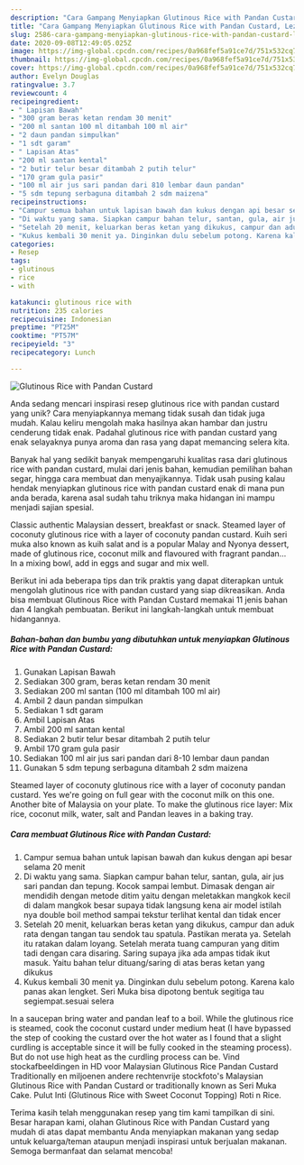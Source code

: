 ```yaml
---
description: "Cara Gampang Menyiapkan Glutinous Rice with Pandan Custard, Lezat Sekali"
title: "Cara Gampang Menyiapkan Glutinous Rice with Pandan Custard, Lezat Sekali"
slug: 2586-cara-gampang-menyiapkan-glutinous-rice-with-pandan-custard-lezat-sekali
date: 2020-09-08T12:49:05.025Z
image: https://img-global.cpcdn.com/recipes/0a968fef5a91ce7d/751x532cq70/glutinous-rice-with-pandan-custard-foto-resep-utama.jpg
thumbnail: https://img-global.cpcdn.com/recipes/0a968fef5a91ce7d/751x532cq70/glutinous-rice-with-pandan-custard-foto-resep-utama.jpg
cover: https://img-global.cpcdn.com/recipes/0a968fef5a91ce7d/751x532cq70/glutinous-rice-with-pandan-custard-foto-resep-utama.jpg
author: Evelyn Douglas
ratingvalue: 3.7
reviewcount: 4
recipeingredient:
- " Lapisan Bawah"
- "300 gram beras ketan rendam 30 menit"
- "200 ml santan 100 ml ditambah 100 ml air"
- "2 daun pandan simpulkan"
- "1 sdt garam"
- " Lapisan Atas"
- "200 ml santan kental"
- "2 butir telur besar ditambah 2 putih telur"
- "170 gram gula pasir"
- "100 ml air jus sari pandan dari 810 lembar daun pandan"
- "5 sdm tepung serbaguna ditambah 2 sdm maizena"
recipeinstructions:
- "Campur semua bahan untuk lapisan bawah dan kukus dengan api besar selama 20 menit"
- "Di waktu yang sama. Siapkan campur bahan telur, santan, gula, air jus sari pandan dan tepung. Kocok sampai lembut. Dimasak dengan air mendidih dengan metode ditim yaitu dengan meletakkan mangkok kecil di dalam mangkok besar supaya tidak langsung kena air model istilah nya double boil method sampai tekstur terlihat kental dan tidak encer"
- "Setelah 20 menit, keluarkan beras ketan yang dikukus, campur dan aduk rata dengan tangan tau sendok tau spatula. Pastikan merata ya. Setelah itu ratakan dalam loyang. Setelah merata tuang campuran yang ditim tadi dengan cara disaring. Saring supaya jika ada ampas tidak ikut masuk. Yaitu bahan telur dituang/saring di atas beras ketan yang dikukus"
- "Kukus kembali 30 menit ya. Dinginkan dulu sebelum potong. Karena kalo panas akan lengket. Seri Muka bisa dipotong bentuk segitiga tau segiempat.sesuai selera"
categories:
- Resep
tags:
- glutinous
- rice
- with

katakunci: glutinous rice with 
nutrition: 235 calories
recipecuisine: Indonesian
preptime: "PT25M"
cooktime: "PT57M"
recipeyield: "3"
recipecategory: Lunch

---
```



![Glutinous Rice with Pandan Custard](https://img-global.cpcdn.com/recipes/0a968fef5a91ce7d/751x532cq70/glutinous-rice-with-pandan-custard-foto-resep-utama.jpg)

Anda sedang mencari inspirasi resep glutinous rice with pandan custard yang unik? Cara menyiapkannya memang tidak susah dan tidak juga mudah. Kalau keliru mengolah maka hasilnya akan hambar dan justru cenderung tidak enak. Padahal glutinous rice with pandan custard yang enak selayaknya punya aroma dan rasa yang dapat memancing selera kita.

Banyak hal yang sedikit banyak mempengaruhi kualitas rasa dari glutinous rice with pandan custard, mulai dari jenis bahan, kemudian pemilihan bahan segar, hingga cara membuat dan menyajikannya. Tidak usah pusing kalau hendak menyiapkan glutinous rice with pandan custard enak di mana pun anda berada, karena asal sudah tahu triknya maka hidangan ini mampu menjadi sajian spesial.

Classic authentic Malaysian dessert, breakfast or snack. Steamed layer of coconuty glutinous rice with a layer of coconuty pandan custard. Kuih seri muka also known as kuih salat and is a popular Malay and Nyonya dessert, made of glutinous rice, coconut milk and flavoured with fragrant pandan… In a mixing bowl, add in eggs and sugar and mix well.


Berikut ini ada beberapa tips dan trik praktis yang dapat diterapkan untuk mengolah glutinous rice with pandan custard yang siap dikreasikan. Anda bisa membuat Glutinous Rice with Pandan Custard memakai 11 jenis bahan dan 4 langkah pembuatan. Berikut ini langkah-langkah untuk membuat hidangannya.

<!--inarticleads1-->

##### Bahan-bahan dan bumbu yang dibutuhkan untuk menyiapkan Glutinous Rice with Pandan Custard:

1. Gunakan  Lapisan Bawah
1. Sediakan 300 gram, beras ketan rendam 30 menit
1. Sediakan 200 ml santan (100 ml ditambah 100 ml air)
1. Ambil 2 daun pandan simpulkan
1. Sediakan 1 sdt garam
1. Ambil  Lapisan Atas
1. Ambil 200 ml santan kental
1. Sediakan 2 butir telur besar ditambah 2 putih telur
1. Ambil 170 gram gula pasir
1. Sediakan 100 ml air jus sari pandan dari 8-10 lembar daun pandan
1. Gunakan 5 sdm tepung serbaguna ditambah 2 sdm maizena


Steamed layer of coconuty glutinous rice with a layer of coconuty pandan custard. Yes we&#39;re going on full gear with the coconut milk on this one. Another bite of Malaysia on your plate. To make the glutinous rice layer: Mix rice, coconut milk, water, salt and Pandan leaves in a baking tray. 

<!--inarticleads2-->

##### Cara membuat Glutinous Rice with Pandan Custard:

1. Campur semua bahan untuk lapisan bawah dan kukus dengan api besar selama 20 menit
1. Di waktu yang sama. Siapkan campur bahan telur, santan, gula, air jus sari pandan dan tepung. Kocok sampai lembut. Dimasak dengan air mendidih dengan metode ditim yaitu dengan meletakkan mangkok kecil di dalam mangkok besar supaya tidak langsung kena air model istilah nya double boil method sampai tekstur terlihat kental dan tidak encer
1. Setelah 20 menit, keluarkan beras ketan yang dikukus, campur dan aduk rata dengan tangan tau sendok tau spatula. Pastikan merata ya. Setelah itu ratakan dalam loyang. Setelah merata tuang campuran yang ditim tadi dengan cara disaring. Saring supaya jika ada ampas tidak ikut masuk. Yaitu bahan telur dituang/saring di atas beras ketan yang dikukus
1. Kukus kembali 30 menit ya. Dinginkan dulu sebelum potong. Karena kalo panas akan lengket. Seri Muka bisa dipotong bentuk segitiga tau segiempat.sesuai selera


In a saucepan bring water and pandan leaf to a boil. While the glutinous rice is steamed, cook the coconut custard under medium heat (I have bypassed the step of cooking the custard over the hot water as I found that a slight curdling is acceptable since it will be fully cooked in the steaming process). But do not use high heat as the curdling process can be. Vind stockafbeeldingen in HD voor Malaysian Glutinous Rice Pandan Custard Traditionally en miljoenen andere rechtenvrije stockfoto&#39;s Malaysian Glutinous Rice with Pandan Custard or traditionally known as Seri Muka Cake. Pulut Inti (Glutinous Rice with Sweet Coconut Topping) Roti n Rice. 

Terima kasih telah menggunakan resep yang tim kami tampilkan di sini. Besar harapan kami, olahan Glutinous Rice with Pandan Custard yang mudah di atas dapat membantu Anda menyiapkan makanan yang sedap untuk keluarga/teman ataupun menjadi inspirasi untuk berjualan makanan. Semoga bermanfaat dan selamat mencoba!
